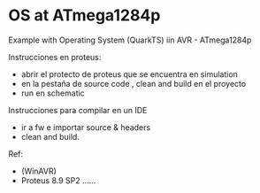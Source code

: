 # OS at ATmega1284p
Example with  Operating System (QuarkTS) iin AVR - ATmega1284p


Instrucciones en proteus:

- abrir el protecto de proteus que se encuentra en simulation
- en la pestaña de source code , clean and build en el proyecto
- run en schematic

Instrucciones para compilar en un IDE
- ir a fw e importar source & headers
- clean and build.

Ref:
- (WinAVR)
- Proteus 8.9 SP2
......
